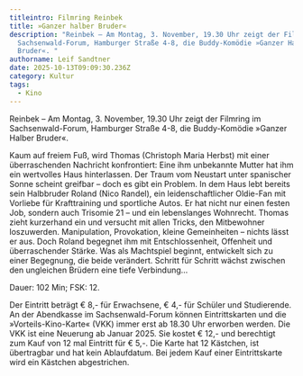 ```yaml
---
titleintro: Filmring Reinbek
title: »Ganzer halber Bruder«
description: "Reinbek – Am Montag, 3. November, 19.30 Uhr zeigt der Filmring im
  Sachsenwald-Forum, Hamburger Straße 4-8, die Buddy-Komödie »Ganzer Halber
  Bruder«. "
authorname: Leif Sandtner
date: 2025-10-13T09:09:30.236Z
category: Kultur
tags:
  - Kino
---
```

Reinbek – Am Montag, 3. November, 19.30 Uhr zeigt der Filmring im Sachsenwald-Forum, Hamburger Straße 4-8, die Buddy-Komödie »Ganzer Halber Bruder«. 

Kaum auf freiem Fuß, wird Thomas (Christoph Maria Herbst) mit einer überraschenden Nachricht konfrontiert: Eine ihm unbekannte Mutter hat ihm ein wertvolles Haus hinterlassen. Der Traum vom Neustart unter spanischer Sonne scheint greifbar – doch es gibt ein Problem. In dem Haus lebt bereits sein Halbbruder Roland (Nico Randel), ein leidenschaftlicher Oldie-Fan mit Vorliebe für Krafttraining und sportliche Autos. Er hat nicht nur einen festen Job, sondern auch Trisomie 21 – und ein lebenslanges Wohnrecht. Thomas zieht kurzerhand ein und versucht mit allen Tricks, den Mitbewohner loszuwerden. Manipulation, Provokation, kleine Gemeinheiten – nichts lässt er aus. Doch Roland begegnet ihm mit Entschlossenheit, Offenheit und überraschender Stärke. Was als Machtspiel beginnt, entwickelt sich zu einer Begegnung, die beide verändert. Schritt für Schritt wächst zwischen den ungleichen Brüdern eine tiefe Verbindung...

Dauer: 102 Min; FSK: 12.

Der Eintritt beträgt € 8,- für Erwachsene, € 4,- für Schüler und Studierende. An der Abendkasse im Sachsenwald-Forum können Eintrittskarten und die »Vorteils-Kino-Karte« (VKK) immer erst ab 18.30 Uhr erworben werden. Die VKK ist eine Neuerung ab Januar 2025. Sie kostet € 12,- und berechtigt zum Kauf von 12 mal Eintritt für € 5,-. Die Karte hat 12 Kästchen, ist übertragbar und hat kein Ablaufdatum. Bei jedem Kauf einer Eintrittskarte wird ein Kästchen abgestrichen.